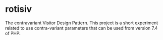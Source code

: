 # rotisiv
The contravariant Visitor Design Pattern. This project is a short experiment related to use contra-variant parameters that can be used from version 7.4 of PHP.
